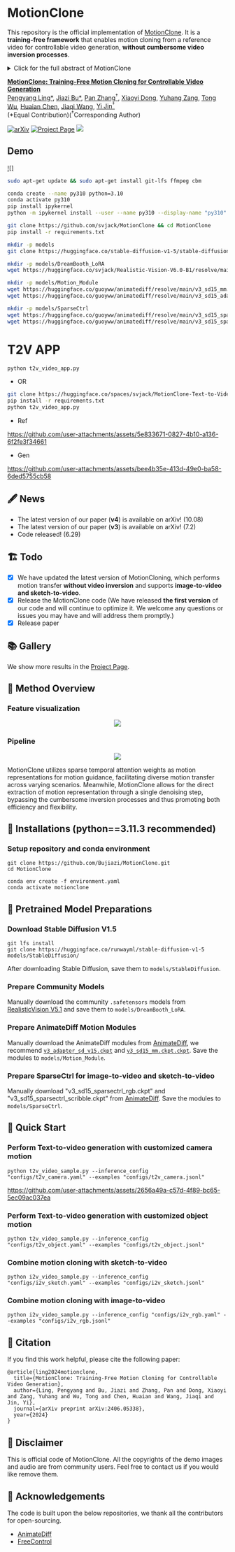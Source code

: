 # MotionClone
This repository is the official implementation of [MotionClone](https://arxiv.org/abs/2406.05338). It is a **training-free framework** that enables motion cloning from a reference video for controllable video generation, **without cumbersome video inversion processes**.
<details><summary>Click for the full abstract of MotionClone</summary>
    
> Motion-based controllable video generation offers the potential for creating captivating visual content. Existing methods typically necessitate model training to encode particular motion cues or incorporate fine-tuning to inject certain motion patterns, resulting in limited flexibility and generalization.
In this work, we propose **MotionClone** a training-free framework that enables motion cloning from reference videos to versatile motion-controlled video generation, including text-to-video and image-to-video. Based on the observation that the dominant components in temporal-attention maps drive motion synthesis, while the rest mainly capture noisy or very subtle motions, MotionClone utilizes sparse temporal attention weights as motion representations for motion guidance, facilitating diverse motion transfer across varying scenarios. Meanwhile, MotionClone allows for the direct extraction of motion representation through a single denoising step, bypassing the cumbersome inversion processes and thus promoting both efficiency and flexibility. 
Extensive experiments demonstrate that MotionClone exhibits proficiency in both global camera motion and local object motion, with notable superiority in terms of motion fidelity, textual alignment, and temporal consistency.
</details>

**[MotionClone: Training-Free Motion Cloning for Controllable Video Generation](https://arxiv.org/abs/2406.05338)** 
</br>
[Pengyang Ling*](https://github.com/LPengYang/),
[Jiazi Bu*](https://github.com/Bujiazi/),
[Pan Zhang<sup>†</sup>](https://panzhang0212.github.io/),
[Xiaoyi Dong](https://scholar.google.com/citations?user=FscToE0AAAAJ&hl=en/),
[Yuhang Zang](https://yuhangzang.github.io/),
[Tong Wu](https://wutong16.github.io/),
[Huaian Chen](https://scholar.google.com.hk/citations?hl=zh-CN&user=D6ol9XkAAAAJ),
[Jiaqi Wang](https://myownskyw7.github.io/),
[Yi Jin<sup>†</sup>](https://scholar.google.ca/citations?hl=en&user=mAJ1dCYAAAAJ)  
(*Equal Contribution)(<sup>†</sup>Corresponding Author)

<!-- [Arxiv Report](https://arxiv.org/abs/2307.04725) | [Project Page](https://animatediff.github.io/) -->
[![arXiv](https://img.shields.io/badge/arXiv-2406.05338-b31b1b.svg)](https://arxiv.org/abs/2406.05338)
[![Project Page](https://img.shields.io/badge/Project-Website-green)](https://bujiazi.github.io/motionclone.github.io/)
![](https://img.shields.io/github/stars/LPengYang/MotionClone?style=social)
<!-- [![Open in OpenXLab](https://cdn-static.openxlab.org.cn/app-center/openxlab_app.svg)](https://bujiazi.github.io/motionclone.github.io/) -->
<!-- [![Hugging Face Spaces](https://img.shields.io/badge/%F0%9F%A4%97%20Hugging%20Face-Spaces-yellow)](https://bujiazi.github.io/motionclone.github.io/) -->

## Demo
[![]](https://github.com/user-attachments/assets/d1f1c753-f192-455b-9779-94c925e51aaa)

```bash
sudo apt-get update && sudo apt-get install git-lfs ffmpeg cbm

conda create --name py310 python=3.10
conda activate py310
pip install ipykernel
python -m ipykernel install --user --name py310 --display-name "py310"

git clone https://github.com/svjack/MotionClone && cd MotionClone
pip install -r requirements.txt

mkdir -p models
git clone https://huggingface.co/stable-diffusion-v1-5/stable-diffusion-v1-5 models/StableDiffusion/

mkdir -p models/DreamBooth_LoRA
wget https://huggingface.co/svjack/Realistic-Vision-V6.0-B1/resolve/main/realisticVisionV60B1_v51VAE.safetensors -O models/DreamBooth_LoRA/realisticVisionV60B1_v51VAE.safetensors

mkdir -p models/Motion_Module
wget https://huggingface.co/guoyww/animatediff/resolve/main/v3_sd15_mm.ckpt -O models/Motion_Module/v3_sd15_mm.ckpt
wget https://huggingface.co/guoyww/animatediff/resolve/main/v3_sd15_adapter.ckpt -O models/Motion_Module/v3_sd15_adapter.ckpt

mkdir -p models/SparseCtrl
wget https://huggingface.co/guoyww/animatediff/resolve/main/v3_sd15_sparsectrl_rgb.ckpt -O models/SparseCtrl/v3_sd15_sparsectrl_rgb.ckpt
wget https://huggingface.co/guoyww/animatediff/resolve/main/v3_sd15_sparsectrl_scribble.ckpt -O models/SparseCtrl/v3_sd15_sparsectrl_scribble.ckpt
```

# T2V APP 
```bash
python t2v_video_app.py
```
- OR
```bash
git clone https://huggingface.co/spaces/svjack/MotionClone-Text-to-Video && cd MotionClone-Text-to-Video
pip install -r requirements.txt
python t2v_video_app.py
```
- Ref
  
https://github.com/user-attachments/assets/5e833671-0827-4b10-a136-6f2fe3f34661

- Gen

https://github.com/user-attachments/assets/bee4b35e-413d-49e0-ba58-6ded5755cb58


## 🖋 News
- The latest version of our paper (**v4**) is available on arXiv! (10.08)
- The latest version of our paper (**v3**) is available on arXiv! (7.2)
- Code released! (6.29)

## 🏗️ Todo
- [x] We have updated the latest version of MotionCloning, which performs motion transfer **without video inversion** and supports **image-to-video and sketch-to-video**.
- [x] Release the MotionClone code (We have released **the first version** of our code and will continue to optimize it. We welcome any questions or issues you may have and will address them promptly.)
- [x] Release paper

## 📚 Gallery
We show more results in the [Project Page](https://bujiazi.github.io/motionclone.github.io/).

## 🚀 Method Overview
### Feature visualization
<div align="center">
    <img src='__assets__/feature_visualization.png'/>
</div>

### Pipeline
<div align="center">
    <img src='__assets__/pipeline.png'/>
</div>

MotionClone utilizes sparse temporal attention weights as motion representations for motion guidance, facilitating diverse motion transfer across varying scenarios. Meanwhile, MotionClone allows for the direct extraction of motion representation through a single denoising step, bypassing the cumbersome inversion processes and thus promoting both efficiency and flexibility.

## 🔧 Installations (python==3.11.3 recommended)

### Setup repository and conda environment

```
git clone https://github.com/Bujiazi/MotionClone.git
cd MotionClone

conda env create -f environment.yaml
conda activate motionclone
```

## 🔑 Pretrained Model Preparations

### Download Stable Diffusion V1.5

```
git lfs install
git clone https://huggingface.co/runwayml/stable-diffusion-v1-5 models/StableDiffusion/
```

After downloading Stable Diffusion, save them to `models/StableDiffusion`. 

### Prepare Community Models

Manually download the community `.safetensors` models from [RealisticVision V5.1](https://civitai.com/models/4201?modelVersionId=130072) and save them to `models/DreamBooth_LoRA`. 

### Prepare AnimateDiff Motion Modules

Manually download the AnimateDiff modules from [AnimateDiff](https://github.com/guoyww/AnimateDiff), we recommend [`v3_adapter_sd_v15.ckpt`](https://huggingface.co/guoyww/animatediff/blob/main/v3_sd15_adapter.ckpt) and [`v3_sd15_mm.ckpt.ckpt`](https://huggingface.co/guoyww/animatediff/blob/main/v3_sd15_mm.ckpt). Save the modules to `models/Motion_Module`.

### Prepare SparseCtrl for image-to-video and sketch-to-video
Manually download "v3_sd15_sparsectrl_rgb.ckpt" and "v3_sd15_sparsectrl_scribble.ckpt" from [AnimateDiff](https://huggingface.co/guoyww/animatediff/tree/main). Save the modules to `models/SparseCtrl`.

## 🎈 Quick Start

### Perform Text-to-video generation with customized camera motion
```
python t2v_video_sample.py --inference_config "configs/t2v_camera.yaml" --examples "configs/t2v_camera.jsonl"
```

https://github.com/user-attachments/assets/2656a49a-c57d-4f89-bc65-5ec09ac037ea





### Perform Text-to-video generation with customized object motion
```
python t2v_video_sample.py --inference_config "configs/t2v_object.yaml" --examples "configs/t2v_object.jsonl"
```
### Combine motion cloning with sketch-to-video
```
python i2v_video_sample.py --inference_config "configs/i2v_sketch.yaml" --examples "configs/i2v_sketch.jsonl"
```
### Combine motion cloning with image-to-video
```
python i2v_video_sample.py --inference_config "configs/i2v_rgb.yaml" --examples "configs/i2v_rgb.jsonl"
```


## 📎 Citation 

If you find this work helpful, please cite the following paper:

```
@article{ling2024motionclone,
  title={MotionClone: Training-Free Motion Cloning for Controllable Video Generation},
  author={Ling, Pengyang and Bu, Jiazi and Zhang, Pan and Dong, Xiaoyi and Zang, Yuhang and Wu, Tong and Chen, Huaian and Wang, Jiaqi and Jin, Yi},
  journal={arXiv preprint arXiv:2406.05338},
  year={2024}
}
```

## 📣 Disclaimer

This is official code of MotionClone.
All the copyrights of the demo images and audio are from community users. 
Feel free to contact us if you would like remove them.

## 💞 Acknowledgements
The code is built upon the below repositories, we thank all the contributors for open-sourcing.
* [AnimateDiff](https://github.com/guoyww/AnimateDiff)
* [FreeControl](https://github.com/genforce/freecontrol)
